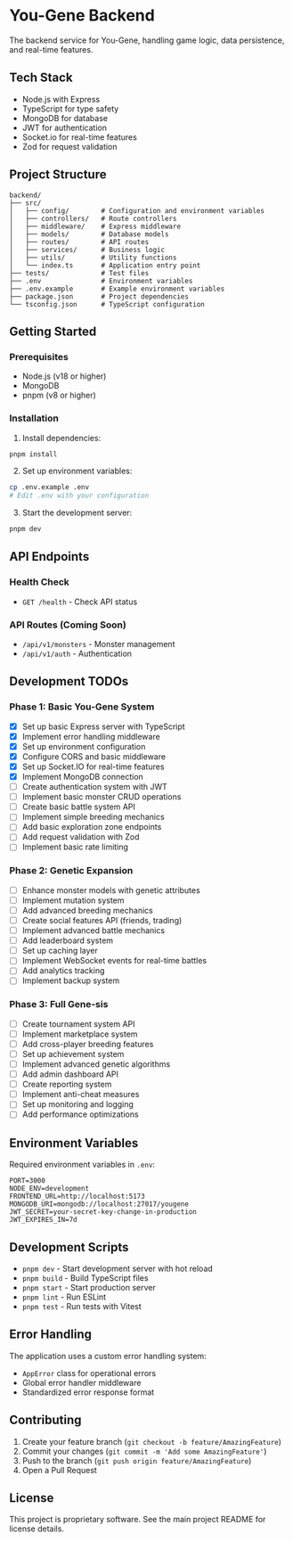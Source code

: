 # You-Gene Backend

The backend service for You-Gene, handling game logic, data persistence, and real-time features.

## Tech Stack

- Node.js with Express
- TypeScript for type safety
- MongoDB for database
- JWT for authentication
- Socket.io for real-time features
- Zod for request validation

## Project Structure

```
backend/
├── src/
│   ├── config/        # Configuration and environment variables
│   ├── controllers/   # Route controllers
│   ├── middleware/    # Express middleware
│   ├── models/        # Database models
│   ├── routes/        # API routes
│   ├── services/      # Business logic
│   ├── utils/         # Utility functions
│   └── index.ts       # Application entry point
├── tests/             # Test files
├── .env               # Environment variables
├── .env.example       # Example environment variables
├── package.json       # Project dependencies
└── tsconfig.json      # TypeScript configuration
```

## Getting Started

### Prerequisites
- Node.js (v18 or higher)
- MongoDB
- pnpm (v8 or higher)

### Installation

1. Install dependencies:
```bash
pnpm install
```

2. Set up environment variables:
```bash
cp .env.example .env
# Edit .env with your configuration
```

3. Start the development server:
```bash
pnpm dev
```

## API Endpoints

### Health Check
- `GET /health` - Check API status

### API Routes (Coming Soon)
- `/api/v1/monsters` - Monster management
- `/api/v1/auth` - Authentication

## Development TODOs

### Phase 1: Basic You-Gene System
- [x] Set up basic Express server with TypeScript
- [x] Implement error handling middleware
- [x] Set up environment configuration
- [x] Configure CORS and basic middleware
- [x] Set up Socket.IO for real-time features
- [x] Implement MongoDB connection
- [ ] Create authentication system with JWT
- [ ] Implement basic monster CRUD operations
- [ ] Create basic battle system API
- [ ] Implement simple breeding mechanics
- [ ] Add basic exploration zone endpoints
- [ ] Add request validation with Zod
- [ ] Implement basic rate limiting

### Phase 2: Genetic Expansion
- [ ] Enhance monster models with genetic attributes
- [ ] Implement mutation system
- [ ] Add advanced breeding mechanics
- [ ] Create social features API (friends, trading)
- [ ] Implement advanced battle mechanics
- [ ] Add leaderboard system
- [ ] Set up caching layer
- [ ] Implement WebSocket events for real-time battles
- [ ] Add analytics tracking
- [ ] Implement backup system

### Phase 3: Full Gene-sis
- [ ] Create tournament system API
- [ ] Implement marketplace system
- [ ] Add cross-player breeding features
- [ ] Set up achievement system
- [ ] Implement advanced genetic algorithms
- [ ] Add admin dashboard API
- [ ] Create reporting system
- [ ] Implement anti-cheat measures
- [ ] Set up monitoring and logging
- [ ] Add performance optimizations

## Environment Variables

Required environment variables in `.env`:
```
PORT=3000
NODE_ENV=development
FRONTEND_URL=http://localhost:5173
MONGODB_URI=mongodb://localhost:27017/yougene
JWT_SECRET=your-secret-key-change-in-production
JWT_EXPIRES_IN=7d
```

## Development Scripts

- `pnpm dev` - Start development server with hot reload
- `pnpm build` - Build TypeScript files
- `pnpm start` - Start production server
- `pnpm lint` - Run ESLint
- `pnpm test` - Run tests with Vitest

## Error Handling

The application uses a custom error handling system:
- `AppError` class for operational errors
- Global error handler middleware
- Standardized error response format

## Contributing

1. Create your feature branch (`git checkout -b feature/AmazingFeature`)
2. Commit your changes (`git commit -m 'Add some AmazingFeature'`)
3. Push to the branch (`git push origin feature/AmazingFeature`)
4. Open a Pull Request

## License

This project is proprietary software. See the main project README for license details. 